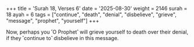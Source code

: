 +++
title = 'Surah 18, Verses 6'
date = '2025-08-30'
weight = 2146
surah = 18
ayah = 6
tags = ["continue", "death", "denial", "disbelieve", "grieve", "message", "prophet", "yourself"]
+++

Now, perhaps you ˹O Prophet˺ will grieve yourself to death over their denial, if they ˹continue to˺ disbelieve in this message.